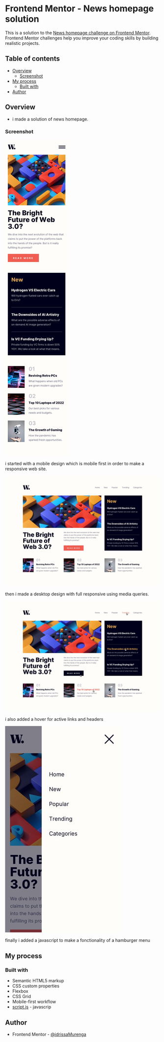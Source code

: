 # Frontend Mentor - News homepage solution

This is a solution to the [News homepage challenge on Frontend Mentor](https://www.frontendmentor.io/challenges/news-homepage-H6SWTa1MFl). Frontend Mentor challenges help you improve your coding skills by building realistic projects.

## Table of contents

- [Overview](#overview)
  - [Screenshot](#screenshot)
- [My process](#my-process)
  - [Built with](#built-with)
- [Author](#author)

## Overview

- i made a solution of news homepage.

### Screenshot

![](/design/mobile-design.jpg)

i started with a mobile design which is mobile first in order to make a responsive web site.

![](/design/desktop-design.jpg)

then i made a desktop design with full responsive using media queries.

![](/design/active-states.jpg)

i also added a hover for active links and headers

![](/design/mobile-menu.jpg)

finally i added a javascript to make a fonctionality of a hamburger menu

## My process

### Built with

- Semantic HTML5 markup
- CSS custom properties
- Flexbox
- CSS Grid
- Mobile-first workflow
- [script.js](https://javascript.org/) - javascrip

## Author

- Frontend Mentor - [@idrissaMurenga](https://www.frontendmentor.io/profile/yourusername)
